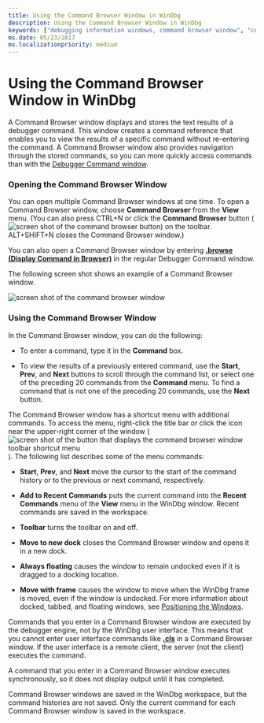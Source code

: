 ```yaml
---
title: Using the Command Browser Window in WinDbg
description: Using the Command Browser Window in WinDbg
keywords: ["debugging information windows, command browser window", "command browser window", "Debugger Command window, command browser window"]
ms.date: 05/23/2017
ms.localizationpriority: medium
---
```


# Using the Command Browser Window in WinDbg


A Command Browser window displays and stores the text results of a debugger command. This window creates a command reference that enables you to view the results of a specific command without re-entering the command. A Command Browser window also provides navigation through the stored commands, so you can more quickly access commands than with the [Debugger Command window](debugger-command-window.md).

### <span id="opening_the_command_browser_window"></span><span id="OPENING_THE_COMMAND_BROWSER_WINDOW"></span>Opening the Command Browser Window

You can open multiple Command Browser windows at one time. To open a Command Browser window, choose **Command Browser** from the **View** menu. (You can also press CTRL+N or click the **Command Browser** button (![screen shot of the command browser button](images/window-command-browser-icon.png)) on the toolbar. ALT+SHIFT+N closes the Command Browser window.)

You can also open a Command Browser window by entering [**.browse (Display Command in Browser)**](-browse--display-command-in-browser-.md) in the regular Debugger Command window.

The following screen shot shows an example of a Command Browser window.

![screen shot of the command browser window](images/window-commandbrowser.png)

### <span id="using_the_command_browser_window"></span><span id="USING_THE_COMMAND_BROWSER_WINDOW"></span>Using the Command Browser Window

In the Command Browser window, you can do the following:

-   To enter a command, type it in the **Command** box.

-   To view the results of a previously entered command, use the **Start**, **Prev**, and **Next** buttons to scroll through the command list, or select one of the preceding 20 commands from the **Command** menu. To find a command that is not one of the preceding 20 commands, use the **Next** button.

The Command Browser window has a shortcut menu with additional commands. To access the menu, right-click the title bar or click the icon near the upper-right corner of the window (![screen shot of the button that displays the command browser window toolbar shortcut menu](images/window-command-browser-icon.png)). The following list describes some of the menu commands:

-   **Start**, **Prev**, and **Next** move the cursor to the start of the command history or to the previous or next command, respectively.

-   **Add to Recent Commands** puts the current command into the **Recent Commands** menu of the **View** menu in the WinDbg window. Recent commands are saved in the workspace.

-   **Toolbar** turns the toolbar on and off.

-   **Move to new dock** closes the Command Browser window and opens it in a new dock.

-   **Always floating** causes the window to remain undocked even if it is dragged to a docking location.

-   **Move with frame** causes the window to move when the WinDbg frame is moved, even if the window is undocked. For more information about docked, tabbed, and floating windows, see [Positioning the Windows](positioning-the-windows.md).

Commands that you enter in a Command Browser window are executed by the debugger engine, not by the WinDbg user interface. This means that you cannot enter user interface commands like [**.cls**](-cls--clear-screen-.md) in a Command Browser window. If the user interface is a remote client, the server (not the client) executes the command.

A command that you enter in a Command Browser window executes synchronously, so it does not display output until it has completed.

Command Browser windows are saved in the WinDbg workspace, but the command histories are not saved. Only the current command for each Command Browser window is saved in the workspace.

 

 





